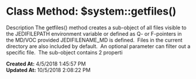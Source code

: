 # Class Method: $system::getfiles()

Description The getfiles() method creates a sub-object of all files visible to the JEDIFILEPATH environment variable or defined as Q- or F-pointers in the MD/VOC provided JEDIFILENAME_MD is defined.  Files in the current directory are also included by default.  An optional parameter can filter out a specific file.  The sub-object contains 2 properti  

**Created At:** 4/5/2018 1:45:57 PM  
**Updated At:** 10/5/2018 2:08:22 PM  

